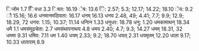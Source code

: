 िजोम 1.7 ििवधा 3.3 िषत: 16.19 ेष: 13.6 ेि: 2.57; 5.3; 12.17; 14.22; 18.10 ेय: 9.2 ौ 15.16; 16.6 धनमानमदािवता: 16.17 धनम् 16.13 धनय 2.48, 49; 4.41; 7.7; 9.9; 12.9; 18.29, 72 धनय: 1.15; 10.37; 11.14 धनािन 1.33 धनुधर: 18.78 धनु: 1.20 धमकामाथन् 18.34 धमेे 1.1 धमसंमूढचेता: 2.7 धमसंथापनाथय 4.8 धमय 2.40; 4.7; 9.3; 14.27 धमम् 18.31, 32 धममा 9.31 धमिव: 7.11 धम 1.40 धयम् 2.33; 9.2; 18.70 धयत् 2.31 धयमृतम् 12.20 धाता 9.17; 10.33 धाताराम् 8.9